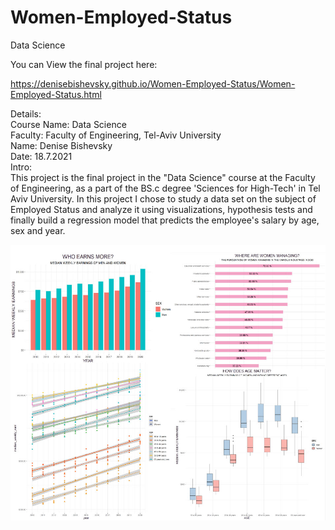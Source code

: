 # Women-Employed-Status
Data Science

You can View the final project here:

https://denisebishevsky.github.io/Women-Employed-Status/Women-Employed-Status.html

Details:<br>
Course Name: Data Science<br>
Faculty: Faculty of Engineering, Tel-Aviv University<br>
Name: Denise Bishevsky<br>
Date: 18.7.2021<br>
Intro:<br>
This project is the final project in the "Data Science" course at the Faculty of Engineering,
as a part of the BS.c degree 'Sciences for High-Tech' in Tel Aviv University.
In this project I chose to study a data set on the subject of Employed Status and analyze it using visualizations, hypothesis tests and finally build a regression model that predicts the employee's salary by age, sex and year.

![cover](https://github.com/DeniseBishevsky/Women-Employed-Status/blob/main/Graphs.jpg)


